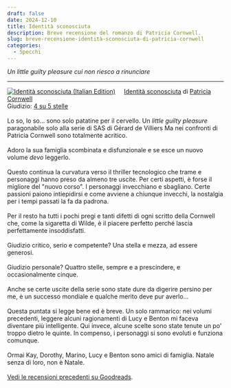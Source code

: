 ```yaml
---
draft: false
date: 2024-12-10 
title: Identità sconosciuta
description: Breve recensione del romanzo di Patricia Cornwell.
slug: breve-recensione-identità-sconosciuta-di-patricia-cornwell
categories:
  - Specchi
---
```


*Un little guilty pleasure cui non riesco a rinunciare*

<!-- more --> 

---

<a href="https://www.goodreads.com/book/show/221111280-identit-sconosciuta" style="float: left; padding-right: 20px"><img border="0" alt="Identità sconosciuta (Italian Edition)" src="https://i.gr-assets.com/images/S/compressed.photo.goodreads.com/books/1730499034l/221111280._SX98_.jpg" /></a><a href="https://www.goodreads.com/book/show/221111280-identit-sconosciuta">Identità sconosciuta</a> di <a href="https://www.goodreads.com/author/show/1025097.Patricia_Cornwell">Patricia Cornwell</a><br/>
Giudizio: <a href="https://www.goodreads.com/review/show/7073202019">4 su 5 stelle</a><br /><br />
Lo so, lo so... sono solo patatine per il cervello. Un <i>little guilty pleasure</i> paragonabile solo alla serie di SAS di Gérard de Villiers Ma nei confronti di Patricia Cornwell sono totalmente acritico.<br /><br />Adoro la sua famiglia scombinata e disfunzionale e se esce un nuovo volume <i>devo</i> leggerlo.<br /><br />Questo continua la curvatura verso il thriller tecnologico che trame e personaggi hanno preso da almeno tre uscite. Per certi aspetti, è forse il migliore del "nuovo corso". I personaggi invecchiano e sbagliano. Certe passioni paiono intiepidirsi e come avviene a chiunque invecchi, la nostalgia per i tempi passati la fa da padrona.<br /><br />Per il resto ha tutti i pochi pregi e tanti difetti di ogni scritto della Cornwell che, come la sigaretta di Wilde, è il piacere perfetto perché lascia perfettamente insoddisfatti.<br /><br />Giudizio critico, serio e competente? Una stella e mezza, ad essere generosi.<br /><br />Giudizio personale? Quattro stelle, sempre e a prescindere, e occasionalmente cinque.<br /><br />Anche se certe uscite della serie sono state dure da digerire persino per me, è un successo mondiale e qualche merito deve pur averlo...<br /><br />Questa puntata si legge bene ed è breve. Un solo rammarico: nei volumi precedenti, leggere alcuni ragionamenti di Lucy e Benton mi faceva diventare più intelligente. Qui invece, alcune scelte sono state tenute un po' troppo dietro le quinte. In compenso, i personaggi si sono evoluti e funziona comunque.<br /><br />Ormai Kay, Dorothy, Marino, Lucy e Benton sono amici di famiglia. Natale senza di loro, non è Natale.
<br/><br/>
<a href="https://www.goodreads.com/review/list/50379412-davide-riboli">Vedi le recensioni precedenti su Goodreads</a>.

